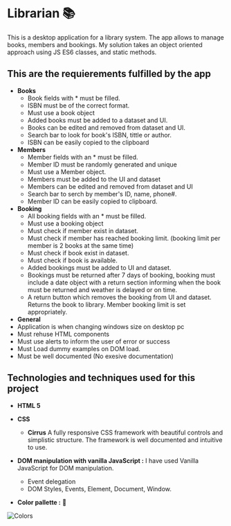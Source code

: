 # Librarian   :books:   
This is a desktop application for a library system. The app allows to manage books, members and bookings. My solution takes an object oriented approach using JS ES6 classes, and static methods.

## This are the requierements fulfilled by the app
* **Books**
  * Book fields with * must be filled.
  * ISBN must be of the correct format.
  * Must use a book object
  * Added books must be added to a dataset and UI.
  * Books can be edited and removed from dataset and UI.
  * Search bar to look for book's ISBN, tittle or author.
  * ISBN can be easily copied to the clipboard
* **Members**
  * Member fields with an * must be filled.
  * Member ID must be randomly generated and unique
  * Must use a Member object.
  * Members must be added to the UI and dataset
  * Members can be edited and removed from dataset and UI
  * Search bar to serch by member's ID, name, phone#.
  * Member ID can be easily copied to clipboard.
* **Booking**
  * All booking fields with an * must be filled.
  * Must use a booking object
  * Must check if member exist in dataset.
  * Must check if member has reached booking limit. (booking limit per member is 2 books at the same time)
  * Must check if book exist in dataset.
  * Must check if book is available.
  * Added bookings must be added to UI and dataset.
  * Bookings must be returned after 7 days of booking, booking must include a date object with a return section informing when the book must be returned and weather is delayed or on time.
  * A return button which removes the booking from UI and dataset. Returns the book to library. Member booking limit is set appropriately.
 * **General**
  * Application is when changing windows size on desktop pc
  * Must rehuse HTML components
  * Must use alerts to inform the user of error or success
  * Must Load dummy examples on DOM load.
  * Must be well documented (No exesive documentation)
  
## Technologies and techniques used for this project
* **HTML 5**

* **CSS**
   * **Cirrus** A fully responsive CSS framework with beautiful controls and simplistic structure. The framework is well documented and intuitive to use.

* **DOM manipulation with vanilla JavaScript :** I have used Vanilla JavaScript for DOM manipulation.
   * Event delegation
   * DOM Styles, Events, Element, Document, Window.
* **Color pallette :** :art: 

![Colors](angular-src/src/app/images/NutriApp_color_palette.jpg?raw=true "Color Palette")
